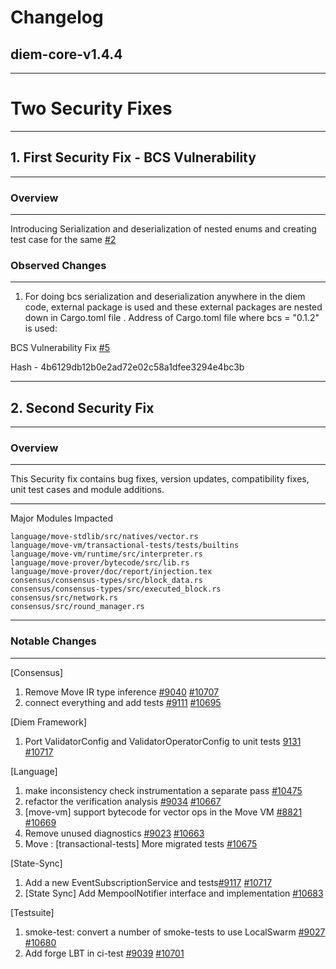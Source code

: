 # Changelog

diem-core-v1.4.4
-----
----

# Two Security Fixes
-----
## 1. First Security Fix - BCS Vulnerability 
---
### Overview
---
Introducing Serialization and deserialization of nested enums and creating test case for the same [#2](https://github.com/zefchain/bcs/pull/2)


### Observed Changes

---

1. For doing bcs serialization and deserialization anywhere in the diem code, external package is used and these external packages are nested down in Cargo.toml file .
   Address of Cargo.toml file where bcs = "0.1.2" is used:

BCS Vulnerability Fix [#5](https://github.com/diem/bcs/pull/5)

Hash - 4b6129db12b0e2ad72e02c58a1dfee3294e4bc3b

-----
## 2. Second Security Fix 
---

### Overview 

---

This Security fix contains bug fixes, version updates, compatibility fixes, unit test cases and module additions.

---

Major Modules Impacted 

```
language/move-stdlib/src/natives/vector.rs
language/move-vm/transactional-tests/tests/builtins
language/move-vm/runtime/src/interpreter.rs
language/move-prover/bytecode/src/lib.rs
language/move-prover/doc/report/injection.tex
consensus/consensus-types/src/block_data.rs
consensus/consensus-types/src/executed_block.rs
consensus/src/network.rs
consensus/src/round_manager.rs

```
---
### Notable Changes
---
[Consensus]
1. Remove Move IR type inference [#9040](https://github.com/diem/diem/pull/9040) [#10707](https://github.com/diem/diem/pull/10717)
2. connect everything and add tests [#9111](https://github.com/diem/diem/pull/9111) [#10695](https://github.com/diem/diem/pull/10695)

[Diem Framework]
1. Port ValidatorConfig and ValidatorOperatorConfig to unit tests [9131](https://github.com/diem/diem/pull/9131) [#10717](https://github.com/diem/diem/pull/10717)

[Language]
1. make inconsistency check instrumentation a separate pass [#10475](https://github.com/diem/diem/pull/10475)
2. refactor the verification analysis [#9034](https://github.com/diem/diem/pull/10667) [#10667](https://github.com/diem/diem/pull/10667)
3. [move-vm] support bytecode for vector ops in the Move VM [#8821](https://github.com/diem/diem/pull/10669/files) [#10669](https://github.com/diem/diem/pull/10669)
4. Remove unused diagnostics [#9023](https://github.com/diem/diem/pull/10663/files) [#10663](https://github.com/diem/diem/pull/10663)
5. Move : [transactional-tests] More migrated tests [#10675](https://github.com/diem/diem/pull/10675)

[State-Sync]
1. Add a new EventSubscriptionService and tests[#9117](https://github.com/diem/diem/pull/9117) [#10717](https://github.com/diem/diem/pull/10717)
2. [State Sync] Add MempoolNotifier interface and implementation [#10683](https://github.com/diem/diem/pull/10683)

[Testsuite]
1. smoke-test: convert a number of smoke-tests to use LocalSwarm [#9027](https://github.com/diem/diem/pull/9027) [#10680](https://github.com/diem/diem/pull/10680)
2. Add forge LBT in ci-test [#9039](https://github.com/diem/diem/pull/9039) [#10701](https://github.com/diem/diem/pull/10701)